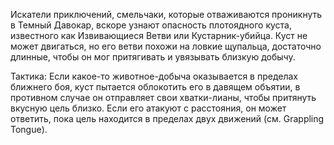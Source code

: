 Искатели приключений, смельчаки, которые отваживаются проникнуть в Темный Давокар, вскоре узнают опасность плотоядного куста, известного как Извивающиеся Ветви или Кустарник-убийца. Куст не может двигаться, но его ветви похожи на ловкие щупальца, достаточно длинные, чтобы он мог притягивать и увязывать близкую добычу.

Тактика: Если какое-то животное-добыча оказывается в пределах ближнего боя, куст пытается облокотить его в давящем объятии, в противном случае он отправляет свои хватки-лианы, чтобы притянуть вкусную цель близко. Если его атакуют с расстояния, он может ответить, пока цель находится в пределах двух движений (см. Grappling Tongue).